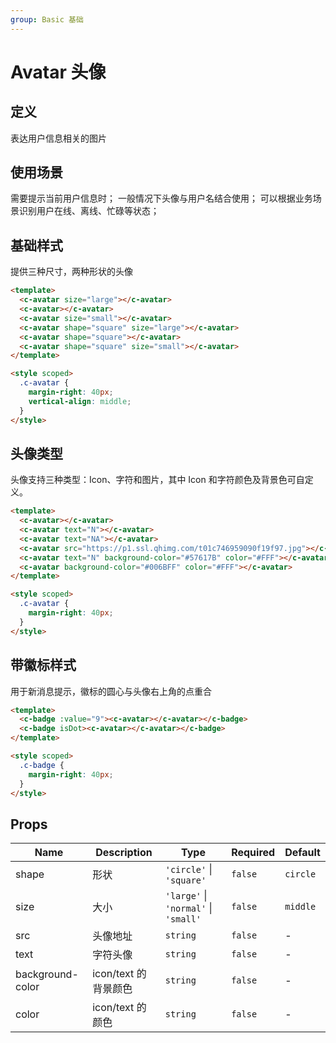 ```yaml
---
group: Basic 基础
---
```


# Avatar 头像

## 定义

表达用户信息相关的图片

## 使用场景

需要提示当前用户信息时；
一般情况下头像与用户名结合使用；
可以根据业务场景识别用户在线、离线、忙碌等状态；

## 基础样式

提供三种尺寸，两种形状的头像

```html
<template>
  <c-avatar size="large"></c-avatar>
  <c-avatar></c-avatar>
  <c-avatar size="small"></c-avatar>
  <c-avatar shape="square" size="large"></c-avatar>
  <c-avatar shape="square"></c-avatar>
  <c-avatar shape="square" size="small"></c-avatar>
</template>

<style scoped>
  .c-avatar {
    margin-right: 40px;
    vertical-align: middle;
  }
</style>
```

## 头像类型

头像支持三种类型：Icon、字符和图片，其中 Icon 和字符颜色及背景色可自定义。

```html
<template>
  <c-avatar></c-avatar>
  <c-avatar text="N"></c-avatar>
  <c-avatar text="NA"></c-avatar>
  <c-avatar src="https://p1.ssl.qhimg.com/t01c746959090f19f97.jpg"></c-avatar>
  <c-avatar text="N" background-color="#57617B" color="#FFF"></c-avatar>
  <c-avatar background-color="#006BFF" color="#FFF"></c-avatar>
</template>

<style scoped>
  .c-avatar {
    margin-right: 40px;
  }
</style>
```

## 带徽标样式

用于新消息提示，徽标的圆心与头像右上角的点重合

```html
<template>
  <c-badge :value="9"><c-avatar></c-avatar></c-badge>
  <c-badge isDot><c-avatar></c-avatar></c-badge>
</template>

<style scoped>
  .c-badge {
    margin-right: 40px;
  }
</style>
```

## Props

| Name             | Description          | Type                                 | Required | Default  |
| ---------------- | -------------------- | ------------------------------------ | -------- | -------- |
| shape            | 形状                 | `'circle'` \| `'square'`             | `false`  | `circle` |
| size             | 大小                 | `'large'` \| `'normal'` \| `'small'` | `false`  | `middle` |
| src              | 头像地址             | `string`                             | `false`  | -        |
| text             | 字符头像             | `string`                             | `false`  | -        |
| background-color | icon/text 的背景颜色 | `string`                             | `false`  | -        |
| color            | icon/text 的颜色     | `string`                             | `false`  | -        |
